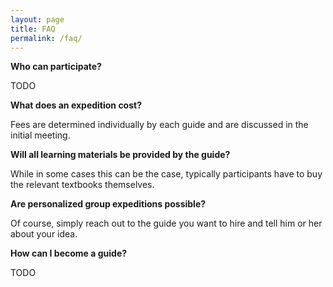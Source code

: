 ```yaml
---
layout: page
title: FAQ
permalink: /faq/
---
```


**Who can participate?**

TODO

**What does an expedition cost?**

Fees are determined individually by each guide and are discussed in the initial meeting.

**Will all learning materials be provided by the guide?**

While in some cases this can be the case, typically participants have to buy the relevant textbooks themselves.

**Are personalized group expeditions possible?**

Of course, simply reach out to the guide you want to hire and tell him or her about your idea.

**How can I become a guide?**

TODO
